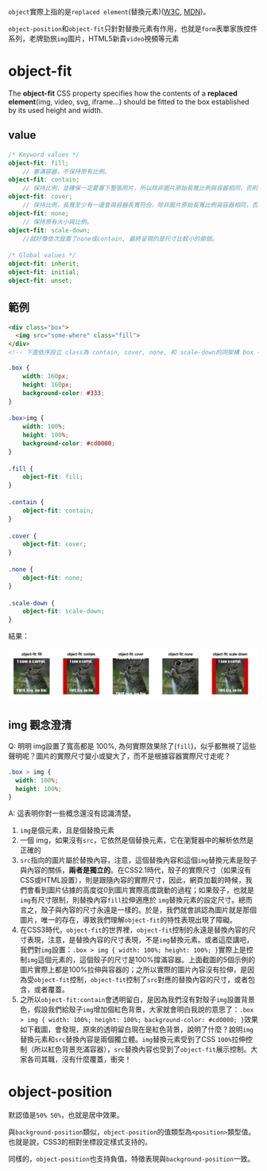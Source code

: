 `object`實際上指的是`replaced element`(替換元素)([W3C](http://www.w3.org/TR/CSS21/conform.html#replaced-element), [MDN](https://developer.mozilla.org/en-US/docs/Web/CSS/Replaced_element))。

`object-position`和`object-fit`只針對替換元素有作用，也就是`form`表單家族控件系列，老牌勁旅`img`圖片，HTML5新貴`video`視頻等元素

# object-fit

The **object-fit** CSS property specifies how the contents of a **replaced element**(img, video, svg, iframe...) should be fitted to the box established by its used height and width.

## value

```scss
/* Keyword values */
object-fit: fill;
	// 塞滿容器，不保持原有比例。
object-fit: contain;
	// 保持比例，並確保一定要塞下整張照片，所以除非圖片原始長寬比例與容器相同，否則會有空隙出現。
object-fit: cover;
	// 保持比例，長寬至少有一邊會與容器長寬符合，除非圖片原始長寬比例與容器相同，否則會超出容器。
object-fit: none;
	// 保持原有大小與比例。
object-fit: scale-down;
	//就好像依次設置了none或contain, 最終呈現的是尺寸比較小的那個。

/* Global values */
object-fit: inherit;
object-fit: initial;
object-fit: unset;
```

## 範例

```html
<div class="box">
  <img src="some-where" class="fill">
</div>
<!-- 下面依序設立 class為 contain, cover, none, 和 scale-down的同架構 box -->
```

```scss
.box {
    width: 160px;
    height: 160px;
    background-color: #333;
}

.box>img {
    width: 100%;
    height: 100%;
    background-color: #cd0000;
}

.fill {
    object-fit: fill;
}

.contain {
    object-fit: contain;
}

.cover {
    object-fit: cover;
}

.none {
    object-fit: none;
}

.scale-down {
    object-fit: scale-down;
}

```

結果：

![範例結果](example.png)



## img 觀念澄清

Q: 明明 img設置了寬高都是 100%, 為何實際效果除了(`fill`)，似乎都無視了這些聲明呢？圖片的實際尺寸變小或變大了，而不是根據容器實際尺寸走呢？

```scss
.box > img { 
  width: 100%; 
  height: 100%; 
}
```



A: 這表明你對一些概念還沒有認識清楚。

1. `img`是個元素，且是個替換元素
2. 一個 img，如果沒有`src`，它依然是個替換元素，它在瀏覽器中的解析依然是正確的
3. `src`指向的圖片屬於替換內容，注意，這個替換內容和這個`img`替換元素是殼子與內容的關係，**兩者是獨立的**。在CSS2.1時代，殼子的實際尺寸（如果沒有CSS或HTML設置），則是跟隨內容的實際尺寸，因此，網頁加載的時候，我們會看到圖片佔據的高度從0到圖片實際高度跳動的過程；如果殼子，也就是`img`有尺寸限制，則替換內容`fill`拉伸適應於 `img`替換元素的設定尺寸。總而言之，殼子與內容的尺寸永遠是一樣的。於是，我們就會誤認為圖片就是那個圖片，唯一的存在，導致我們理解`object-fit`的特性表現出現了障礙。
4. 在CSS3時代，`object-fit`的世界裡，`object-fit`控制的永遠是替換內容的尺寸表現，注意，是替換內容的尺寸表現，不是`img`替換元素。或者這麼講吧，我們對`img`設置：`.box > img { width: 100%; height: 100%; }`實際上是控制`img`這個元素的，這個殼子的尺寸是100%撐滿容器。上面截圖的5個示例的圖片實際上都是100%拉伸與容器的；之所以實際的圖片內容沒有拉伸，是因為受`object-fit`控制，`object-fit`控制了`src`對應的替換內容的尺寸，或者包含，或者覆蓋。
5. 之所以`object-fit:contain`會透明留白，是因為我們沒有對殼子`img`設置背景色，假設我們給殼子`img`增加個紅色背景，大家就會明白我說的意思了：`.box > img { width: 100%; height: 100%; background-color: #cd0000; }`效果如下截圖，會發現，原來的透明留白現在是紅色背景，說明了什麼？說明`img`替換元素和`src`替換內容是兩個獨立體。`img`替換元素受到了CSS `100%`拉伸控制（所以紅色背景充滿容器），`src`替換內容也受到了`object-fit`展示控制。大家各司其職，沒有什麼覆蓋，衝突！



# object-position

默認值是`50% 50%`，也就是居中效果。

與`background-position`類似，`object-position`的值類型為`<position>`類型值。也就是說，CSS3的相對坐標設定樣式支持的。

同樣的，`object-position`也支持負值，特徵表現與`background-position`一致。

